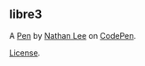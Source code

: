 libre3
------


A [Pen](https://codepen.io/nlee/pen/WByVXR) by [Nathan Lee](https://codepen.io/nlee) on [CodePen](https://codepen.io).

[License](https://codepen.io/nlee/pen/WByVXR/license).